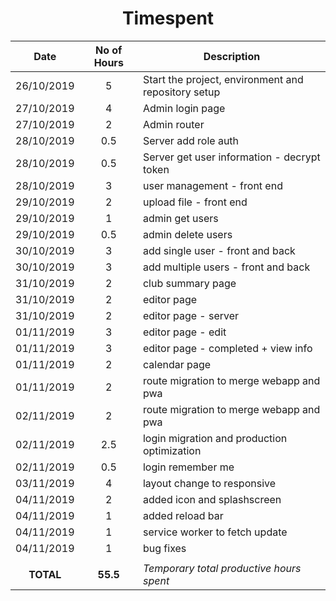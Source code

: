 <!-- markdownlint-disable MD033 -->
<!-- markdownlint-disable MD041 -->
<h1 align="center">Timespent</h1>

|Date      |No of Hours |Description|
|:--------:|:----------:|-----------|
|26/10/2019|5           |Start the project, environment and repository setup|
|27/10/2019|4           |Admin login page|
|27/10/2019|2           |Admin router|
|28/10/2019|0.5         |Server add role auth|
|28/10/2019|0.5         |Server get user information - decrypt token|
|28/10/2019|3           |user management - front end|
|29/10/2019|2           |upload file - front end|
|29/10/2019|1           |admin get users|
|29/10/2019|0.5         |admin delete users|
|30/10/2019|3           |add single user - front and back|
|30/10/2019|3           |add multiple users - front and back|
|31/10/2019|2           |club summary page|
|31/10/2019|2           |editor page|
|31/10/2019|2           |editor page - server|
|01/11/2019|3           |editor page - edit |
|01/11/2019|3           |editor page - completed + view info |
|01/11/2019|2           |calendar page |
|01/11/2019|2           |route migration to merge webapp and pwa |
|02/11/2019|2           |route migration to merge webapp and pwa |
|02/11/2019|2.5         |login migration and production optimization |
|02/11/2019|0.5         |login remember me |
|03/11/2019|4           |layout change to responsive |
|04/11/2019|2           |added icon and splashscreen |
|04/11/2019|1           |added reload bar |
|04/11/2019|1           |service worker to fetch update |
|04/11/2019|1           |bug fixes |
|||
|**TOTAL** |**55.5**    |*Temporary total productive hours spent*|

